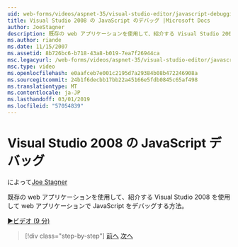 ```yaml
---
uid: web-forms/videos/aspnet-35/visual-studio-editor/javascript-debugging-in-visual-studio-2008
title: Visual Studio 2008 の JavaScript のデバッグ |Microsoft Docs
author: JoeStagner
description: 既存の web アプリケーションを使用して、紹介する Visual Studio 2008 を使用して web アプリケーションで JavaScript をデバッグする方法。
ms.author: riande
ms.date: 11/15/2007
ms.assetid: 8b726bc6-b718-43a8-b019-7ea7f26944ca
msc.legacyurl: /web-forms/videos/aspnet-35/visual-studio-editor/javascript-debugging-in-visual-studio-2008
msc.type: video
ms.openlocfilehash: e0aafceb7e001c2195d7a29384b08b472246908a
ms.sourcegitcommit: 24b1f6decbb17bb22a45166e5fdb0845c65af498
ms.translationtype: MT
ms.contentlocale: ja-JP
ms.lasthandoff: 03/01/2019
ms.locfileid: "57054839"
---
```

<a name="javascript-debugging-in-visual-studio-2008"></a>Visual Studio 2008 の JavaScript デバッグ
====================
によって[Joe Stagner](https://github.com/JoeStagner)

既存の web アプリケーションを使用して、紹介する Visual Studio 2008 を使用して web アプリケーションで JavaScript をデバッグする方法。

[&#9654;ビデオ (9 分)](https://channel9.msdn.com/Blogs/ASP-NET-Site-Videos/javascript-debugging-in-visual-studio-2008)

> [!div class="step-by-step"]
> [前へ](javascript-intellisense-support-in-visual-studio-2008.md)
> [次へ](multi-targeting-support-in-visual-studio-2008.md)
